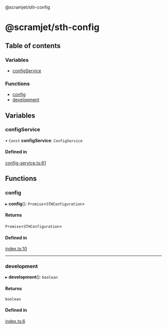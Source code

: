 @scramjet/sth-config

# @scramjet/sth-config

## Table of contents

### Variables

- [configService](README.md#configservice)

### Functions

- [config](README.md#config)
- [development](README.md#development)

## Variables

### configService

• `Const` **configService**: `ConfigService`

#### Defined in

[config-service.ts:61](https://github.com/scramjet-cloud-platform/scramjet-csi-dev/blob/HEAD/packages/sth-config/src/config-service.ts#L61)

## Functions

### config

▸ **config**(): `Promise`<`STHConfiguration`\>

#### Returns

`Promise`<`STHConfiguration`\>

#### Defined in

[index.ts:10](https://github.com/scramjet-cloud-platform/scramjet-csi-dev/blob/HEAD/packages/sth-config/src/index.ts#L10)

___

### development

▸ **development**(): `boolean`

#### Returns

`boolean`

#### Defined in

[index.ts:6](https://github.com/scramjet-cloud-platform/scramjet-csi-dev/blob/HEAD/packages/sth-config/src/index.ts#L6)
